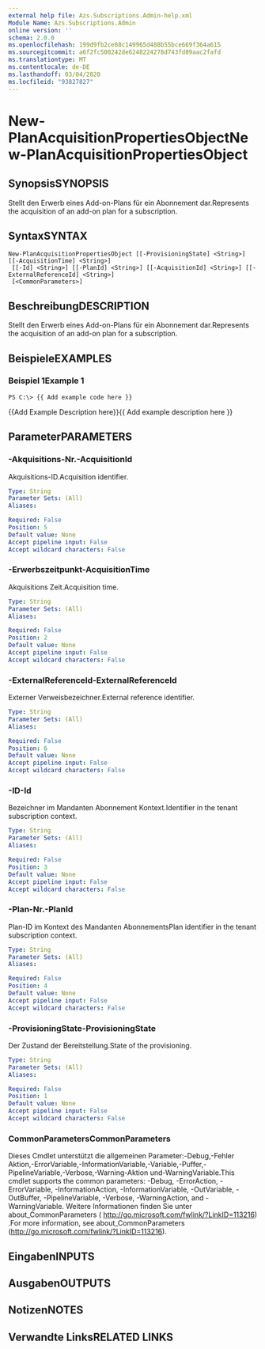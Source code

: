 ```yaml
---
external help file: Azs.Subscriptions.Admin-help.xml
Module Name: Azs.Subscriptions.Admin
online version: ''
schema: 2.0.0
ms.openlocfilehash: 199d9fb2ce88c149965d488b55bce669f364a615
ms.sourcegitcommit: a6f2fc500242de6248224278d743fd09aac2fafd
ms.translationtype: MT
ms.contentlocale: de-DE
ms.lasthandoff: 03/04/2020
ms.locfileid: "93827827"
---
```

# <span data-ttu-id="b5377-101">New-PlanAcquisitionPropertiesObject</span><span class="sxs-lookup"><span data-stu-id="b5377-101">New-PlanAcquisitionPropertiesObject</span></span>

## <span data-ttu-id="b5377-102">Synopsis</span><span class="sxs-lookup"><span data-stu-id="b5377-102">SYNOPSIS</span></span>
<span data-ttu-id="b5377-103">Stellt den Erwerb eines Add-on-Plans für ein Abonnement dar.</span><span class="sxs-lookup"><span data-stu-id="b5377-103">Represents the acquisition of an add-on plan for a subscription.</span></span>

## <span data-ttu-id="b5377-104">Syntax</span><span class="sxs-lookup"><span data-stu-id="b5377-104">SYNTAX</span></span>

```
New-PlanAcquisitionPropertiesObject [[-ProvisioningState] <String>] [[-AcquisitionTime] <String>]
 [[-Id] <String>] [[-PlanId] <String>] [[-AcquisitionId] <String>] [[-ExternalReferenceId] <String>]
 [<CommonParameters>]
```

## <span data-ttu-id="b5377-105">Beschreibung</span><span class="sxs-lookup"><span data-stu-id="b5377-105">DESCRIPTION</span></span>
<span data-ttu-id="b5377-106">Stellt den Erwerb eines Add-on-Plans für ein Abonnement dar.</span><span class="sxs-lookup"><span data-stu-id="b5377-106">Represents the acquisition of an add-on plan for a subscription.</span></span>

## <span data-ttu-id="b5377-107">Beispiele</span><span class="sxs-lookup"><span data-stu-id="b5377-107">EXAMPLES</span></span>

### <span data-ttu-id="b5377-108">Beispiel 1</span><span class="sxs-lookup"><span data-stu-id="b5377-108">Example 1</span></span>
```
PS C:\> {{ Add example code here }}
```

<span data-ttu-id="b5377-109">{{Add Example Description here}}</span><span class="sxs-lookup"><span data-stu-id="b5377-109">{{ Add example description here }}</span></span>

## <span data-ttu-id="b5377-110">Parameter</span><span class="sxs-lookup"><span data-stu-id="b5377-110">PARAMETERS</span></span>

### <span data-ttu-id="b5377-111">-Akquisitions-Nr.</span><span class="sxs-lookup"><span data-stu-id="b5377-111">-AcquisitionId</span></span>
<span data-ttu-id="b5377-112">Akquisitions-ID.</span><span class="sxs-lookup"><span data-stu-id="b5377-112">Acquisition identifier.</span></span>

```yaml
Type: String
Parameter Sets: (All)
Aliases: 

Required: False
Position: 5
Default value: None
Accept pipeline input: False
Accept wildcard characters: False
```

### <span data-ttu-id="b5377-113">-Erwerbszeitpunkt</span><span class="sxs-lookup"><span data-stu-id="b5377-113">-AcquisitionTime</span></span>
<span data-ttu-id="b5377-114">Akquisitions Zeit.</span><span class="sxs-lookup"><span data-stu-id="b5377-114">Acquisition time.</span></span>

```yaml
Type: String
Parameter Sets: (All)
Aliases: 

Required: False
Position: 2
Default value: None
Accept pipeline input: False
Accept wildcard characters: False
```

### <span data-ttu-id="b5377-115">-ExternalReferenceId</span><span class="sxs-lookup"><span data-stu-id="b5377-115">-ExternalReferenceId</span></span>
<span data-ttu-id="b5377-116">Externer Verweisbezeichner.</span><span class="sxs-lookup"><span data-stu-id="b5377-116">External reference identifier.</span></span>

```yaml
Type: String
Parameter Sets: (All)
Aliases: 

Required: False
Position: 6
Default value: None
Accept pipeline input: False
Accept wildcard characters: False
```

### <span data-ttu-id="b5377-117">-ID</span><span class="sxs-lookup"><span data-stu-id="b5377-117">-Id</span></span>
<span data-ttu-id="b5377-118">Bezeichner im Mandanten Abonnement Kontext.</span><span class="sxs-lookup"><span data-stu-id="b5377-118">Identifier in the tenant subscription context.</span></span>

```yaml
Type: String
Parameter Sets: (All)
Aliases: 

Required: False
Position: 3
Default value: None
Accept pipeline input: False
Accept wildcard characters: False
```

### <span data-ttu-id="b5377-119">-Plan-Nr.</span><span class="sxs-lookup"><span data-stu-id="b5377-119">-PlanId</span></span>
<span data-ttu-id="b5377-120">Plan-ID im Kontext des Mandanten Abonnements</span><span class="sxs-lookup"><span data-stu-id="b5377-120">Plan identifier in the tenant subscription context.</span></span>

```yaml
Type: String
Parameter Sets: (All)
Aliases: 

Required: False
Position: 4
Default value: None
Accept pipeline input: False
Accept wildcard characters: False
```

### <span data-ttu-id="b5377-121">-ProvisioningState</span><span class="sxs-lookup"><span data-stu-id="b5377-121">-ProvisioningState</span></span>
<span data-ttu-id="b5377-122">Der Zustand der Bereitstellung.</span><span class="sxs-lookup"><span data-stu-id="b5377-122">State of the provisioning.</span></span>

```yaml
Type: String
Parameter Sets: (All)
Aliases: 

Required: False
Position: 1
Default value: None
Accept pipeline input: False
Accept wildcard characters: False
```

### <span data-ttu-id="b5377-123">CommonParameters</span><span class="sxs-lookup"><span data-stu-id="b5377-123">CommonParameters</span></span>
<span data-ttu-id="b5377-124">Dieses Cmdlet unterstützt die allgemeinen Parameter:-Debug,-Fehler Aktion,-ErrorVariable,-InformationVariable,-Variable,-Puffer,-PipelineVariable,-Verbose,-Warning-Aktion und-WarningVariable.</span><span class="sxs-lookup"><span data-stu-id="b5377-124">This cmdlet supports the common parameters: -Debug, -ErrorAction, -ErrorVariable, -InformationAction, -InformationVariable, -OutVariable, -OutBuffer, -PipelineVariable, -Verbose, -WarningAction, and -WarningVariable.</span></span> <span data-ttu-id="b5377-125">Weitere Informationen finden Sie unter about_CommonParameters ( http://go.microsoft.com/fwlink/?LinkID=113216) .</span><span class="sxs-lookup"><span data-stu-id="b5377-125">For more information, see about_CommonParameters (http://go.microsoft.com/fwlink/?LinkID=113216).</span></span>

## <span data-ttu-id="b5377-126">Eingaben</span><span class="sxs-lookup"><span data-stu-id="b5377-126">INPUTS</span></span>

## <span data-ttu-id="b5377-127">Ausgaben</span><span class="sxs-lookup"><span data-stu-id="b5377-127">OUTPUTS</span></span>

## <span data-ttu-id="b5377-128">Notizen</span><span class="sxs-lookup"><span data-stu-id="b5377-128">NOTES</span></span>

## <span data-ttu-id="b5377-129">Verwandte Links</span><span class="sxs-lookup"><span data-stu-id="b5377-129">RELATED LINKS</span></span>

